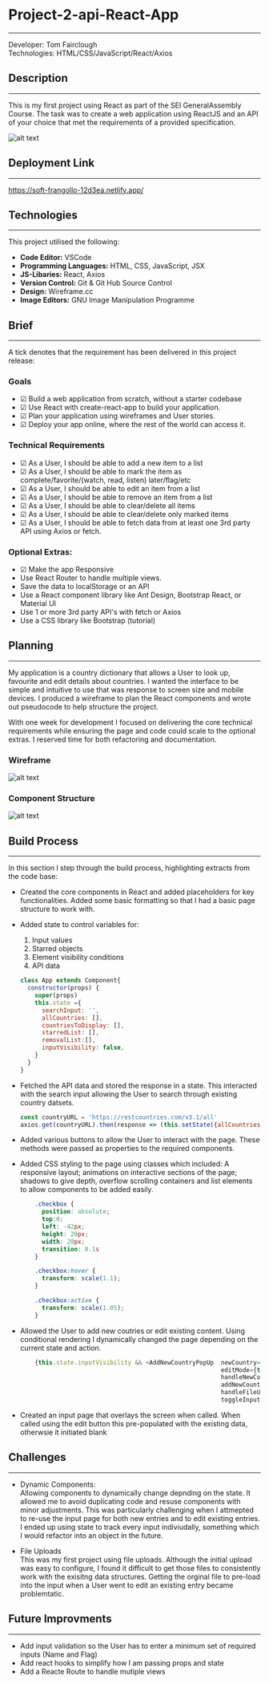 # Project-2-api-React-App
---

Developer: Tom Fairclough <br>
Technologies: HTML/CSS/JavaScript/React/Axios

## Description
- - -

This is my first project using React as part of the SEI GeneralAssembly Course. The task was to create a web application using ReactJS and an API of your choice that met the requirements of a provided specification.

![alt text](./src/Images/front_page.png)

## Deployment Link
- - - 

https://soft-frangollo-12d3ea.netlify.app/

## Technologies
- - -
This project utilised the following:
- **Code Editor:** VSCode
- **Programming Languages:** HTML, CSS, JavaScript, JSX
- **JS-Libaries:** React, Axios
- **Version Control:** Git & Git Hub Source Control
- **Design:** Wireframe.cc
- **Image Editors:** GNU Image Manipulation Programme

## Brief
- - - 

A tick denotes that the requirement has been delivered in this project release: 
### Goals
- &#x2611; Build a web application from scratch, without a starter codebase
- &#x2611; Use React with create-react-app to build your application.
- &#x2611; Plan your application using wireframes and User stories.
- &#x2611; Deploy your app online, where the rest of the world can access it.

### Technical Requirements
- &#x2611; As a User, I should be able to add a new item to a list
- &#x2611; As a User, I should be able to mark the item as complete/favorite/(watch, read, listen) later/flag/etc
- &#x2611; As a User, I should be able to edit an item from a list
- &#x2611; As a User, I should be able to remove an item from a list
- &#x2611; As a User, I should be able to clear/delete all items
- &#x2611; As a User, I should be able to clear/delete only marked items
- &#x2611; As a User, I should be able to fetch data from at least one 3rd party API using Axios or fetch.

### Optional Extras:
- &#x2611; Make the app Responsive 
- Use React Router to handle multiple views.
- Save the data to localStorage or an API
- Use a React component library like Ant Design, Bootstrap React, or Material UI
- Use 1 or more 3rd party API's with fetch or Axios
- Use a CSS library like Bootstrap (tutorial)


## Planning
- - -

My application is a country dictionary that allows a User to look up, favourite and edit details about countries. I wanted the interface to be simple and intuitive to use that was response to screen size and mobile devices. I produced a wireframe to plan the React components and wrote out pseudocode to help structure the project. 

With one week for development I focused on delivering the core technical requirements while ensuring the page and code could scale to the optional extras. I reserved time for both refactoring and documentation.

### Wireframe

![alt text](./src/Images/wireframe.png)

### Component Structure 

![alt text](./src/Images/component_structure.png)

##  Build Process

- - -
In this section I step through the build process, highlighting extracts from the code base:

- Created the core components in React and added placeholders for key functionalities. Added some basic formatting so that I had a basic page structure to work with.

- Added state to control variables for: 
    1. Input values
    2. Starred objects
    3. Element visibility conditions
    4. API data

    ```JavaScript
    class App extends Component{
      constructor(props) {
        super(props)
        this.state ={
          searchInput: '',
          allCountries: [],
          countriesToDisplay: [],
          starredList: [],
          removalList:[],
          inputVisibility: false,
        }
      }
    }
    ```

- Fetched the API data and stored the response in a state. This interacted with the search input allowing the User to search through existing country datsets. 

    ```JavaScript
    const countryURL = 'https://restcountries.com/v3.1/all'
    axios.get(countryURL).then(response => (this.setState({allCountries: response.data, countriesToDisplay: response.data})))
    ```

- Added various buttons to allow the User to interact with the page. These methods were passed as properties to the required components.

- Added CSS styling to the page using classes which included: A responsive layout; animations on interactive sections of the page; shadows to give depth, overflow scrolling containers and list elements to allow components to be added easily. 

    ```CSS
        .checkbox {
          position: absolute;
          top:0;
          left: -42px; 
          height: 20px;
          width: 20px;
          transition: 0.1s
        }

        .checkbox:hover {
          transform: scale(1.1);
        }

        .checkbox:active {
          transform: scale(1.05);
        }
    ```

- Allowed the User to add new coutries or edit existing content. Using conditional rendering I dynamically changed the page depending on the current state and action.

    ```JavaScript
        {this.state.inputVisibility && <AddNewCountryPopUp  newCountry={prepopulateInput}
                                                            editMode={this.state.editMode}
                                                            handleNewCountryInput={this.handleNewCountryInput}           
                                                            addNewCountrySubmit={this.inputPageSubmitClick}
                                                            handleFileUpload={this.handleFileUpload}
                                                            toggleInputFieldOff={this.toggleInputFieldOff}/>}
    ```

- Created an input page that overlays the screen when called. When called using the edit button this pre-populated with the existing data, otherwsie it initiated blank


## Challenges
- - -

- Dynamic Components: <br>
  Allowing components to dynamically change depnding on the state. It allowed me to avoid duplicating code and resuse components with minor adjustments. This was particularly challenging when I attmepted to re-use the input page for both new entries and to edit existing entries. I ended up using state to track every input indiviudally, something which I would refactor into an object in the future. 

- File Uploads <br>
  This was my first project using file uploads. Although the initial upload was easy to configure, I found it difficult to get those files to consistently work with the exisitng data structures. Getting the orginal file to pre-load into the input when a User went to edit an existing entry became problemtatic.


##  Future Improvments
- - -

- Add input validation so the User has to enter a minimum set of required inputs (Name and Flag)
- Add react hooks to simplify how I am passing props and state
- Add a Reacte Route to handle mutiple views